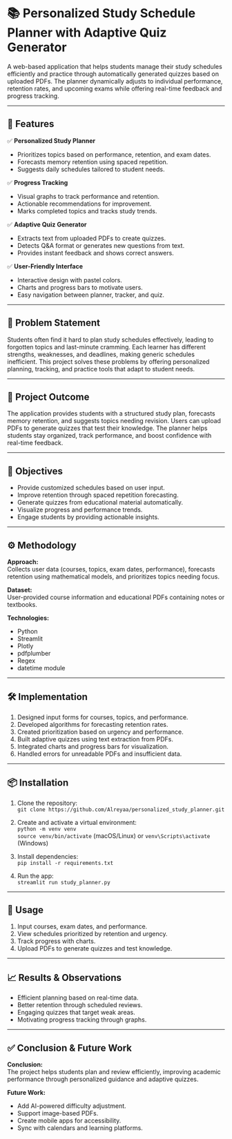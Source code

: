 # 📚 Personalized Study Schedule Planner with Adaptive Quiz Generator

A web-based application that helps students manage their study schedules efficiently and practice through automatically generated quizzes based on uploaded PDFs. The planner dynamically adjusts to individual performance, retention rates, and upcoming exams while offering real-time feedback and progress tracking.

---

## 🚀 Features

✅ **Personalized Study Planner**  
- Prioritizes topics based on performance, retention, and exam dates.  
- Forecasts memory retention using spaced repetition.  
- Suggests daily schedules tailored to student needs.

✅ **Progress Tracking**  
- Visual graphs to track performance and retention.  
- Actionable recommendations for improvement.  
- Marks completed topics and tracks study trends.

✅ **Adaptive Quiz Generator**  
- Extracts text from uploaded PDFs to create quizzes.  
- Detects Q&A format or generates new questions from text.  
- Provides instant feedback and shows correct answers.  

✅ **User-Friendly Interface**  
- Interactive design with pastel colors.  
- Charts and progress bars to motivate users.  
- Easy navigation between planner, tracker, and quiz.

---

## 🧠 Problem Statement

Students often find it hard to plan study schedules effectively, leading to forgotten topics and last-minute cramming. Each learner has different strengths, weaknesses, and deadlines, making generic schedules inefficient. This project solves these problems by offering personalized planning, tracking, and practice tools that adapt to student needs.

---

## 🎯 Project Outcome

The application provides students with a structured study plan, forecasts memory retention, and suggests topics needing revision. Users can upload PDFs to generate quizzes that test their knowledge. The planner helps students stay organized, track performance, and boost confidence with real-time feedback.

---

## 🎯 Objectives

- Provide customized schedules based on user input.  
- Improve retention through spaced repetition forecasting.  
- Generate quizzes from educational material automatically.  
- Visualize progress and performance trends.  
- Engage students by providing actionable insights.

---

## ⚙️ Methodology

**Approach:**  
Collects user data (courses, topics, exam dates, performance), forecasts retention using mathematical models, and prioritizes topics needing focus.

**Dataset:**  
User-provided course information and educational PDFs containing notes or textbooks.

**Technologies:**  
- Python  
- Streamlit  
- Plotly  
- pdfplumber  
- Regex  
- datetime module

---

## 🛠 Implementation

1. Designed input forms for courses, topics, and performance.
2. Developed algorithms for forecasting retention rates.
3. Created prioritization based on urgency and performance.
4. Built adaptive quizzes using text extraction from PDFs.
5. Integrated charts and progress bars for visualization.
6. Handled errors for unreadable PDFs and insufficient data.

---

## 📦 Installation

1. Clone the repository:  
   `git clone https://github.com/Alreyaa/personalized_study_planner.git`

2. Create and activate a virtual environment:  
   `python -m venv venv`  
   `source venv/bin/activate` (macOS/Linux) or `venv\Scripts\activate` (Windows)

3. Install dependencies:  
   `pip install -r requirements.txt`

4. Run the app:  
   `streamlit run study_planner.py`

---

## 📖 Usage

1. Input courses, exam dates, and performance.
2. View schedules prioritized by retention and urgency.
3. Track progress with charts.
4. Upload PDFs to generate quizzes and test knowledge.

---

## 📈 Results & Observations

- Efficient planning based on real-time data.
- Better retention through scheduled reviews.
- Engaging quizzes that target weak areas.
- Motivating progress tracking through graphs.

---

## ✅ Conclusion & Future Work

**Conclusion:**  
The project helps students plan and review efficiently, improving academic performance through personalized guidance and adaptive quizzes.

**Future Work:**  
- Add AI-powered difficulty adjustment.
- Support image-based PDFs.
- Create mobile apps for accessibility.
- Sync with calendars and learning platforms.
